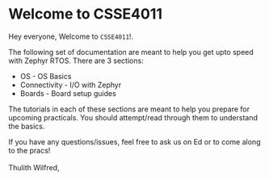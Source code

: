 # Welcome to CSSE4011

Hey everyone, Welcome to `CSSE4011`!.

The following set of documentation are meant to help you get upto speed with Zephyr RTOS. There are 3 sections:

*  OS               - OS Basics
*  Connectivity     - I/O with Zephyr
*  Boards           - Board setup guides

The tutorials in each of these sections are meant to help you prepare for upcoming practicals. You should attempt/read through them to understand the basics. 

If you have any questions/issues, feel free to ask us on Ed or to come along to the pracs!
 <br />
 <br />
Thulith Wilfred,